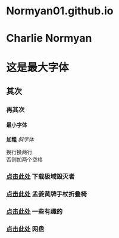 # Normyan01.github.io
# Charlie Normyan
# 这是最大字体
## 其次
### 再其次
#### 最小字体
**加粗**
*斜字体*

换行换两行  
否则加两个空格

### [点击此处](https://normyan01.github.io/极域毁灭者.bat)  下载极域毁灭者
### [点击此处](https://normyan01.github.io/mjh) 孟姜黄牌手杖折叠椅
### [点击此处](https://normyan01.github.io/cp) 一些有趣的
### [点击此处](https://normyan01.github.io/wp) 网盘
